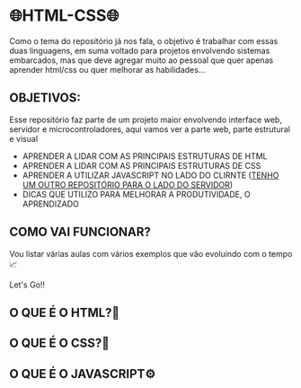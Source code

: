 # 🌐HTML-CSS🌐
Como o tema do repositório já nos fala, o objetivo é trabalhar com essas duas linguagens, em suma voltado para projetos envolvendo sistemas embarcados, mas que deve agregar muito ao pessoal que quer apenas aprender html/css ou quer melhorar as habilidades...
## OBJETIVOS:
Esse repositório faz parte de um projeto maior envolvendo interface web, servidor e microcontroladores, aqui vamos ver a parte web, parte estrutural e visual
* APRENDER A LIDAR COM AS PRINCIPAIS ESTRUTURAS DE HTML
* APRENDER A LIDAR COM AS PRINCIPAIS ESTRUTURAS DE CSS
* APRENDER A UTILIZAR JAVASCRIPT NO LADO DO CLIRNTE ([TENHO UM OUTRO REPOSITÓRIO PARA O LADO DO SERVIDOR](https://github.com/well1ngt0nso/serverjs/edit/main/README.md))
* DICAS QUE UTILIZO PARA MELHORAR A PRODUTIVIDADE, O APRENDIZADO
## COMO VAI FUNCIONAR?
Vou listar várias aulas com vários exemplos que vão evoluindo com o tempo📈

Let's Go!!

## O QUE É O HTML?🧱

## O QUE É O CSS?🎨

## O QUE É O JAVASCRIPT⚙️
